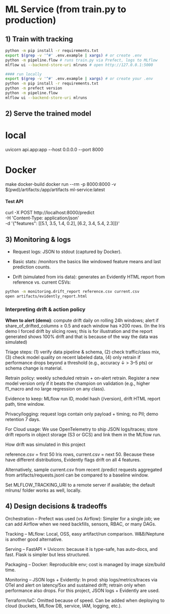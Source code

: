# ML Service (from train.py to production)


## 1) Train with tracking
```bash
python -m pip install -r requirements.txt
export $(grep -v '^#' .env.example | xargs) # or create .env
python -m pipeline.flow # runs train.py via Prefect, logs to MLflow
mlflow ui --backend-store-uri mlruns # open http://127.0.0.1:5000

#### run locally
export $(grep -v '^#' .env.example | xargs) # or create your .env
python -m pip install -r requirements.txt
python -m prefect version
python -m pipeline.flow
mlflow ui --backend-store-uri mlruns

```

## 2) Serve the trained model
# local
uvicorn api.app:app --host 0.0.0.0 --port 8000
# Docker
make docker-build
docker run --rm -p 8000:8000 -v $(pwd)/artifacts:/app/artifacts ml-service:latest

#### Test API
curl -X POST http://localhost:8000/predict \
-H 'Content-Type: application/json' \
-d '{"features": [[5.1, 3.5, 1.4, 0.2], [6.2, 3.4, 5.4, 2.3]]}'

## 3) Monitoring & logs

- Request logs: JSON to stdout (captured by Docker).

- Basic stats: /monitors the basics like windowed feature means and last prediction counts.

- Drift (simulated from iris data): generates an Evidently HTML report from reference vs. current CSVs:

```bash
python -m monitoring.drift_report reference.csv current.csv
open artifacts/evidently_report.html
```


### Interpreting drift & action policy

**When to alert (demo)**: compute drift daily on rolling 24h windows; alert if share_of_drifted_columns ≥ 0.5 and each window has ≥200 rows. (In the Iris demo I forced drift by slicing rows; this is for illustration and the report generated shows 100% drift and that is because of the way the data was simulated)

Triage steps: (1) verify data pipeline & schema, (2) check traffic/class mix, (3) check model quality on recent labeled data, (4) only retrain if performance drops beyond a threshold (e.g., accuracy ↓ > 3–5 pts) or schema change is material.

Retrain policy: weekly scheduled retrain + on-alert retrain. Register a new model version only if it beats the champion on validation (e.g., higher f1_macro and no large regression on any class).

Evidence to keep: MLflow run ID, model hash (/version), drift HTML report path, time window.

Privacy/logging: request logs contain only payload + timing; no PII; demo retention 7 days.

For Cloud usage: We use OpenTelemetry to ship JSON logs/traces; store drift reports in object storage (S3 or GCS) and link them in the MLflow run.

How drift was simulated in this project

reference.csv = first 50 Iris rows, current.csv = next 50. Because these have different distributions, Evidently flags drift on all 4 features.

Alternatively, sample current.csv from recent /predict requests aggregated from artifacts/requests.jsonl can be compared to a baseline window.

Set MLFLOW_TRACKING_URI to a remote server if available; the default mlruns/ folder works as well, locally.


## 4) Design decisions & tradeoffs

Orchestration – Prefect was used (vs Airflow): Simpler for a single job; we can add Airflow when we need backfills, sensors, RBAC, or many DAGs.

Tracking – MLflow: Local, OSS, easy artifact/run comparison. W&B/Neptune is another good alternative.

Serving – FastAPI + Uvicorn: because it is type-safe, has auto-docs, and fast. Flask is simpler but less structured.

Packaging – Docker: Reproducible env; cost is managed by image size/build time.

Monitoring – JSON logs + Evidently: In prod: ship logs/metrics/traces via OTel and alert on latency/5xx and sustained drift; retrain only when performance also drops. For this project, JSON logs + Evidently are used.

Terraform/IaC: Omitted because of speed. Can be added when deploying to cloud (buckets, MLflow DB, service, IAM, logging, etc.).
